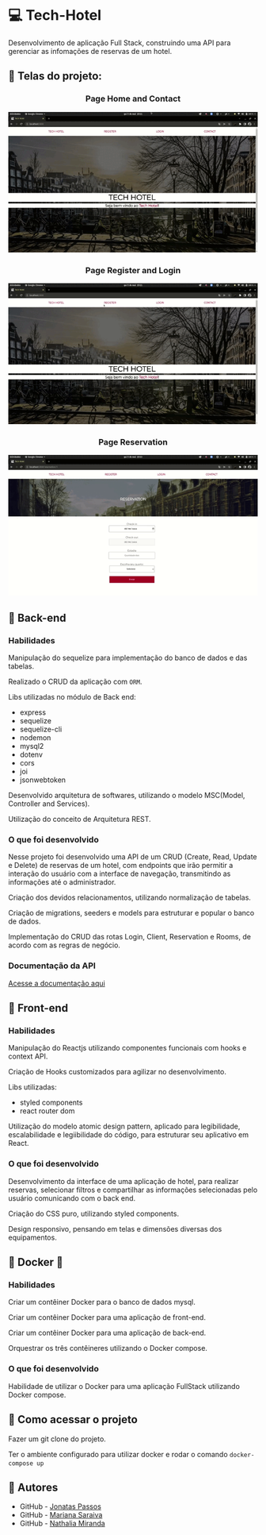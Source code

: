 # :computer: Tech-Hotel

Desenvolvimento de aplicação Full Stack, construindo uma API para gerenciar as infomações de reservas de um hotel.

## :pushpin: Telas do projeto:
<h3 align="center">Page Home and Contact</h3>
<p align="center">
  <img src="https://github.com/marianasaraiva/tech-hotel/blob/master/front-end/src/midias/PageContact.gif" alt="Tech Hotel Gif"/>
</p>
<h3 align="center">Page Register and Login</h3>
<p align="center">
  <img src="https://github.com/marianasaraiva/tech-hotel/blob/master/front-end/src/midias/PageRegisterAndLogin.gif" alt="Tech Hotel Gif"/>
</p>
<h3 align="center">Page Reservation</h3>
<p align="center">
  <img src="https://github.com/marianasaraiva/tech-hotel/blob/master/front-end/src/midias/PageReservation.gif" alt="Tech Hotel Gif"/>
</p>

## :pushpin: Back-end

### Habilidades

Manipulação do sequelize para implementação do banco de dados e das tabelas.

Realizado o CRUD da aplicação com `ORM`.

Libs utilizadas no módulo de Back end:

- express
- sequelize
- sequelize-cli
- nodemon
- mysql2
- dotenv
- cors
- joi
- jsonwebtoken

Desenvolvido arquitetura de softwares, utilizando o modelo MSC(Model, Controller and Services).

Utilização do conceito de Arquitetura REST.


### O que foi desenvolvido

Nesse projeto foi desenvolvido uma API de um CRUD (Create, Read, Update e Delete) de reservas de um hotel, com endpoints que irão permitir a interação do usuário com a interface de navegação, transmitindo as informações até o administrador.

Criação dos devidos relacionamentos, utilizando normalização de tabelas.

Criação de migrations, seeders e models para estruturar e popular o banco de dados.

Implementação do CRUD das rotas Login, Client, Reservation e Rooms, de acordo com as regras de negócio.


### Documentação da API

[Acesse a documentação aqui](https://documenter.getpostman.com/view/20097451/UyxbsqtS)


## :pushpin: Front-end

### Habilidades

Manipulação do Reactjs utilizando componentes funcionais com hooks e context API. 

Criação de Hooks customizados para agilizar no desenvolvimento.

Libs utilizadas:
- styled components
- react router dom

Utilização do modelo atomic design pattern, aplicado para legibilidade, escalabilidade e legiibilidade do código, para estruturar seu aplicativo em React.


### O que foi desenvolvido

Desenvolvimento da interface de uma aplicação de hotel, para realizar reservas, selecionar filtros e compartilhar as informações selecionadas pelo usuário comunicando com o back end.

Criação do CSS puro, utilizando styled components.

Design responsivo, pensando em telas e dimensões diversas dos equipamentos.


## :pushpin: Docker :wrench:

### Habilidades

Criar um contêiner Docker para o banco de dados mysql.

Criar um contêiner Docker para uma aplicação de front-end.

Criar um contêiner Docker para uma aplicação de back-end.

Orquestrar os três contêineres utilizando o Docker compose.


### O que foi desenvolvido

Habilidade de utilizar o Docker para uma aplicação FullStack utilizando Docker compose.


## :pushpin: Como acessar o projeto

Fazer um git clone do projeto.

Ter o ambiente configurado para utilizar docker e rodar o comando `docker-compose up`


## :thought_balloon: Autores

- GitHub - [Jonatas Passos](https://github.com/jonataspassos96)
- GitHub - [Mariana Saraiva](https://github.com/marianasaraiva)
- GitHub - [Nathalia Miranda](https://github.com/nathaliamiranda)

